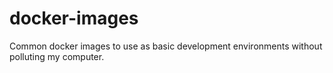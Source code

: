 # docker-images
Common docker images to use as basic development environments without polluting my computer.
